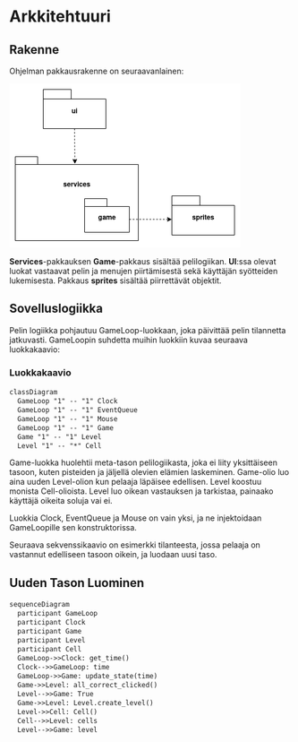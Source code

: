 # Arkkitehtuuri

## Rakenne
Ohjelman pakkausrakenne on seuraavanlainen:  
  
![pakkausrakenne](./kuvatiedostot/rakennekaavio.png)

__Services__-pakkauksen __Game__-pakkaus sisältää pelilogiikan. __UI__:ssa olevat luokat vastaavat pelin ja menujen piirtämisestä sekä käyttäjän syötteiden lukemisesta. Pakkaus __sprites__ sisältää piirrettävät objektit.

## Sovelluslogiikka

Pelin logiikka pohjautuu GameLoop-luokkaan, joka päivittää pelin tilannetta jatkuvasti. GameLoopin suhdetta muihin luokkiin kuvaa seuraava luokkakaavio:


### Luokkakaavio

```mermaid
classDiagram
  GameLoop "1" -- "1" Clock
  GameLoop "1" -- "1" EventQueue
  GameLoop "1" -- "1" Mouse
  GameLoop "1" -- "1" Game
  Game "1" -- "1" Level
  Level "1" -- "*" Cell
```

Game-luokka huolehtii meta-tason pelilogiikasta, joka ei liity yksittäiseen tasoon, kuten pisteiden ja jäljellä olevien elämien laskeminen. Game-olio luo aina uuden Level-olion kun pelaaja läpäisee edellisen. Level koostuu monista Cell-olioista. Level luo oikean vastauksen ja tarkistaa, painaako käyttäjä oikeita soluja vai ei.

Luokkia Clock, EventQueue ja Mouse on vain yksi, ja ne injektoidaan GameLoopille sen konstruktorissa.

Seuraava sekvenssikaavio on esimerkki tilanteesta, jossa pelaaja on vastannut edelliseen tasoon oikein, ja luodaan uusi taso.


## Uuden Tason Luominen
```mermaid
sequenceDiagram
  participant GameLoop
  participant Clock
  participant Game
  participant Level
  participant Cell
  GameLoop->>Clock: get_time()
  Clock-->>GameLoop: time
  GameLoop->>Game: update_state(time)
  Game->>Level: all_correct_clicked()
  Level-->>Game: True
  Game->>Level: Level.create_level()
  Level->>Cell: Cell()
  Cell-->>Level: cells
  Level-->>Game: level
```
